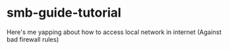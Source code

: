 # smb-guide-tutorial
Here's me yapping about how to access local network in internet (Against bad firewall rules)
